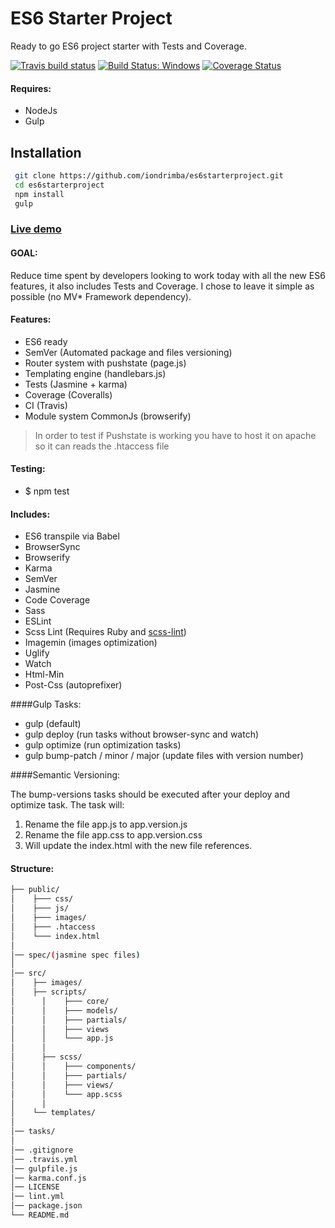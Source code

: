# ES6 Starter Project

Ready to go ES6 project starter with Tests and Coverage.

[![Travis build status](https://travis-ci.org/iondrimba/es6starterproject.svg?branch=master)](https://travis-ci.org/iondrimba/es6starterproject) [![Build Status: Windows](https://ci.appveyor.com/api/projects/status/32r7s2skrgm9ubva/branch/master?svg=true)](https://ci.appveyor.com/project/iondrimba/es6starterproject/branch/master) [![Coverage Status](https://coveralls.io/repos/github/iondrimba/es6starterproject/badge.svg?branch=master)](https://coveralls.io/github/iondrimba/es6starterproject?branch=master)


#### Requires:

* NodeJs
* Gulp

## Installation

```sh
 git clone https://github.com/iondrimba/es6starterproject.git 
 cd es6starterproject
 npm install
 gulp
```

### [Live demo]

#### GOAL:
Reduce time spent by developers looking to work today with all the new ES6 features, it also includes Tests and Coverage. I chose to leave it simple as possible (no MV* Framework dependency).


#### Features:

* ES6 ready
* SemVer (Automated package and files versioning)
* Router system with pushstate (page.js)
* Templating engine (handlebars.js)
* Tests (Jasmine + karma)
* Coverage (Coveralls)
* CI (Travis)
* Module system CommonJs (browserify)

> In order to test if Pushstate is working
> you have to host it on apache so it can reads the .htaccess file

#### Testing:

* $ npm test

#### Includes:

* ES6 transpile via Babel
* BrowserSync
* Browserify
* Karma 
* SemVer
* Jasmine 
* Code Coverage
* Sass
* ESLint
* Scss Lint (Requires Ruby and [scss-lint])
* Imagemin (images optimization)
* Uglify
* Watch
* Html-Min
* Post-Css (autoprefixer)

####Gulp Tasks:

* gulp (default)
* gulp deploy (run tasks without browser-sync and watch)
* gulp optimize (run optimization tasks)
* gulp bump-patch / minor / major (update files with version number)

####Semantic Versioning:

The bump-versions tasks should be executed after your deploy and optimize task.
The task will:

1. Rename the file app.js to app.version.js
2. Rename the file app.css to app.version.css
3. Will update the index.html with the new file references.

#### Structure:

````bash
├── public/
│    ├─── css/ 
│    ├─── js/
│    ├─── images/
│    ├─── .htaccess
│    └─── index.html
│
│── spec/(jasmine spec files)
│
│── src/
│    ├── images/
│    ├── scripts/
│	   │    ├─── core/ 
│	   │    ├─── models/
│	   │    ├─── partials/
│	   │    ├─── views
│	   │    └─── app.js
│	   │
│	   ├── scss/
│	   │    ├─── components/ 
│	   │    ├─── partials/
│	   │    ├─── views/
│	   │    └─── app.scss
│	   │
│    └── templates/
│
│── tasks/
│
│── .gitignore
│── .travis.yml
│── gulpfile.js
│── karma.conf.js
│── LICENSE
│── lint.yml
│── package.json
└── README.md
````

[scss-lint]:<https://github.com/brigade/scss-lint#installation>
[Live demo]:<http://iondrimba.github.io/es6starterproject/>
